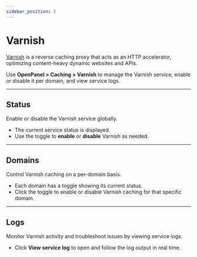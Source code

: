 ```yaml
---
sidebar_position: 5
---
```


# Varnish

[Varnish](https://varnish-cache.org/) is a reverse caching proxy that acts as an HTTP accelerator, optimizing content-heavy dynamic websites and APIs.

Use **OpenPanel > Caching > Varnish** to manage the Varnish service, enable or disable it per domain, and view service logs.

---

## Status

Enable or disable the Varnish service globally.

- The current service status is displayed.  
- Use the toggle to **enable** or **disable** Varnish as needed.

---

## Domains

Control Varnish caching on a per-domain basis.

- Each domain has a toggle showing its current status.  
- Click the toggle to enable or disable Varnish caching for that specific domain.

---

## Logs

Monitor Varnish activity and troubleshoot issues by viewing service logs.

- Click **View service log** to open and follow the log output in real time.

